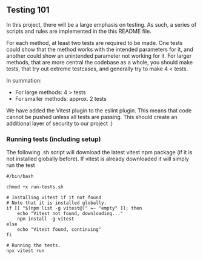 ## Testing 101

In this project, there will be a large emphasis on testing. As such, a series of scripts and rules are implemented in the this README file.

For each method, at least two tests are required to be made. One tests could show that the method works with the intended parameters for it,
and another could show an unintended parameter not working for it. For larger methods, that are more central the codebase as a whole,
you should make tests, that try out extreme testcases, and generally try to make 4 < tests.

In summation:

- For large methods: 4 > tests
- For smaller methods: approx. 2 tests

We have added the Vitest plugin to the eslint plugin. This means that code cannot be pushed unless all tests are passing.
This should create an additional layer of security to our project :)

### Running tests (including setup)

The following .sh script will download the latest vitest npm package (if it is not installed globally before).
If vitest is already downloaded it will simply run the test

```shell
#/bin/bash

chmod +x run-tests.sh

# Installing vitest if it not found
# Note that it is installed globally.
if [[ "$(npm list -g vitest@)" =~ "empty" ]]; then
    echo "Vitest not found, downloading..."
    npm install -g vitest
else
    echo "Vitest found, continuing"
fi

# Running the tests.
npx vitest run
```
